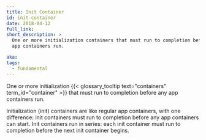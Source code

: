 ```yaml
---
title: Init Container
id: init-container
date: 2018-04-12
full_link:
short_description: >
  One or more initialization containers that must run to completion before any
  app containers run.

aka:
tags:
  - fundamental
---
```


One or more initialization
{{< glossary_tooltip text="containers" term_id="container" >}} that must run to
completion before any app containers run.

<!--more-->

Initialization (init) containers are like regular app containers, with one
difference: init containers must run to completion before any app containers can
start. Init containers run in series: each init container must run to completion
before the next init container begins.
